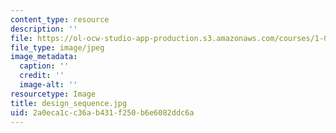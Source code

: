 ```yaml
---
content_type: resource
description: ''
file: https://ol-ocw-studio-app-production.s3.amazonaws.com/courses/1-012-introduction-to-civil-engineering-design-spring-2002/2a0eca1cc36ab431f250b6e6082ddc6a_design_sequence.jpg
file_type: image/jpeg
image_metadata:
  caption: ''
  credit: ''
  image-alt: ''
resourcetype: Image
title: design_sequence.jpg
uid: 2a0eca1c-c36a-b431-f250-b6e6082ddc6a
---
```

